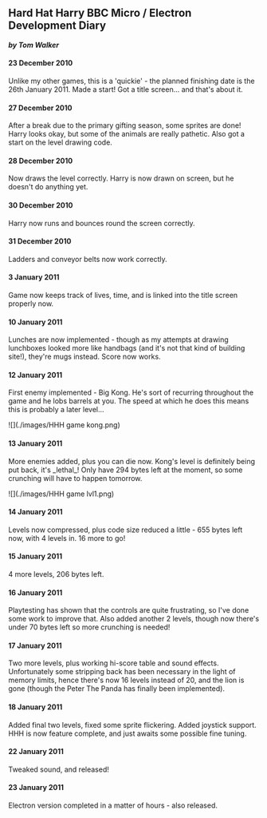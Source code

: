 ## Hard Hat Harry BBC Micro / Electron Development Diary

***by Tom Walker***

#### 23 December 2010

Unlike my other games, this is a 'quickie' - the planned finishing date is the 26th January 2011. Made a start! Got a title screen... and that's about it.

#### 27 December 2010

After a break due to the primary gifting season, some sprites are done! Harry looks okay, but some of the animals are really pathetic. Also got a start on the level drawing code.

#### 28 December 2010

Now draws the level correctly. Harry is now drawn on screen, but he doesn't do anything yet.

#### 30 December 2010

Harry now runs and bounces round the screen correctly.

#### 31 December 2010

Ladders and conveyor belts now work correctly.

#### 3 January 2011

Game now keeps track of lives, time, and is linked into the title screen properly now.

#### 10 January 2011

Lunches are now implemented - though as my attempts at drawing lunchboxes looked more like handbags (and it's not that kind of building site!), they're mugs instead. Score now works.

#### 12 January 2011

First enemy implemented - Big Kong. He's sort of recurring throughout the game and he lobs barrels at you. The speed at which he does this means this is probably a later level...

![](./images/HHH game kong.png)

#### 13 January 2011

More enemies added, plus you can die now. Kong's level is definitely being put back, it's \_lethal\_! Only have 294 bytes left at the moment, so some crunching will have to happen tomorrow.

![](./images/HHH game lvl1.png)

#### 14 January 2011

Levels now compressed, plus code size reduced a little - 655 bytes left now, with 4 levels in. 16 more to go!

#### 15 January 2011

4 more levels, 206 bytes left.

#### 16 January 2011

Playtesting has shown that the controls are quite frustrating, so I've done some work to improve that. Also added another 2 levels, though now there's under 70 bytes left so more crunching is needed!

#### 17 January 2011

Two more levels, plus working hi-score table and sound effects. Unfortunately some stripping back has been necessary in the light of memory limits, hence there's now 16 levels instead of 20, and the lion is gone (though the Peter The Panda has finally been implemented).

#### 18 January 2011

Added final two levels, fixed some sprite flickering. Added joystick support. HHH is now feature complete, and just awaits some possible fine tuning.

#### 22 January 2011

Tweaked sound, and released!

#### 23 January 2011

Electron version completed in a matter of hours - also released.
